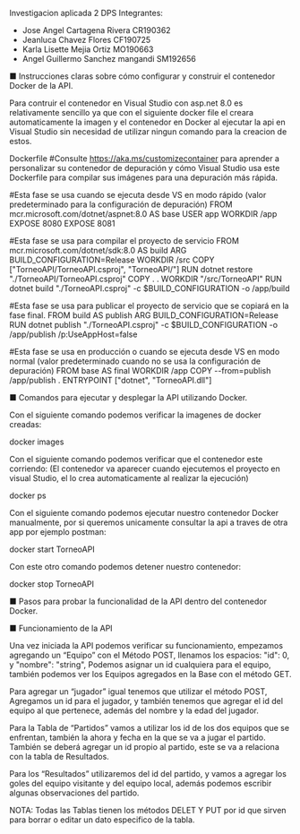 Investigacion aplicada 2 DPS 
Integrantes:
- Jose Angel Cartagena Rivera CR190362
- Jeanluca Chavez Flores CF190725
- Karla Lisette Mejia Ortiz MO190663
- Angel Guillermo Sanchez mangandi SM192656

■ Instrucciones claras sobre cómo configurar y construir el 
contenedor Docker de la API.

Para contruir el contenedor en Visual Studio con asp.net 8.0 es relativamente sencillo ya que con el siguiente docker file el creara 
automaticamente la imagen y el contenedor en Docker al ejecutar la api en Visual Studio sin necesidad de utilizar ningun comando para la creacion de estos.

Dockerfile
#Consulte https://aka.ms/customizecontainer para aprender a personalizar su contenedor de depuración y cómo Visual Studio usa este Dockerfile para compilar sus imágenes para una depuración más rápida.

#Esta fase se usa cuando se ejecuta desde VS en modo rápido (valor predeterminado para la configuración de depuración)
FROM mcr.microsoft.com/dotnet/aspnet:8.0 AS base
USER app
WORKDIR /app
EXPOSE 8080
EXPOSE 8081


#Esta fase se usa para compilar el proyecto de servicio
FROM mcr.microsoft.com/dotnet/sdk:8.0 AS build
ARG BUILD_CONFIGURATION=Release
WORKDIR /src
COPY ["TorneoAPI/TorneoAPI.csproj", "TorneoAPI/"]
RUN dotnet restore "./TorneoAPI/TorneoAPI.csproj"
COPY . .
WORKDIR "/src/TorneoAPI"
RUN dotnet build "./TorneoAPI.csproj" -c $BUILD_CONFIGURATION -o /app/build

#Esta fase se usa para publicar el proyecto de servicio que se copiará en la fase final.
FROM build AS publish
ARG BUILD_CONFIGURATION=Release
RUN dotnet publish "./TorneoAPI.csproj" -c $BUILD_CONFIGURATION -o /app/publish /p:UseAppHost=false

#Esta fase se usa en producción o cuando se ejecuta desde VS en modo normal (valor predeterminado cuando no se usa la configuración de depuración)
FROM base AS final
WORKDIR /app
COPY --from=publish /app/publish .
ENTRYPOINT ["dotnet", "TorneoAPI.dll"]

■ Comandos para ejecutar y desplegar la API utilizando Docker.

Con el siguiente comando podemos verificar la imagenes de docker creadas:

docker images

Con el siguiente comando podemos verificar que el contenedor este corriendo:
(El contenedor va aparecer cuando ejecutemos el proyecto en visual Studio, el lo crea automaticamente al realizar la ejecución)

docker ps

Con el siguiente comando podemos ejecutar nuestro contenedor Docker manualmente, por si queremos unicamente consultar la api a traves de otra app por ejemplo postman:

docker start TorneoAPI

Con este otro comando podemos detener nuestro contenedor:

docker stop TorneoAPI

■ Pasos para probar la funcionalidad de la API dentro del contenedor 
Docker.

■ Funcionamiento de la API

Una vez iniciada la API podemos verificar su funcionamiento, empezamos agregando un “Equipo” con el Método POST, llenamos los espacios: "id": 0, y "nombre": "string", Podemos asignar un id cualquiera para el equipo, también podemos ver los Equipos agregados en la Base con el método GET. 

Para agregar un “jugador” igual tenemos que utilizar el método POST, Agregamos un id para el jugador, y también tenemos que agregar el id del equipo al que pertenece, además del nombre y la edad del jugador. 

Para la Tabla de “Partidos” vamos a utilizar los id de los dos equipos que se enfrentan, también la ahora y fecha en la que se va a jugar el partido. También se deberá agregar un id propio al partido, este se va a relaciona con la tabla de Resultados. 

Para los “Resultados” utilizaremos del id del partido, y vamos a agregar los goles del equipo visitante y del equipo local, además podemos escribir algunas observaciones del partido. 

NOTA: Todas las Tablas tienen los métodos DELET Y PUT por id que sirven para borrar o editar un dato especifico de la tabla. 
